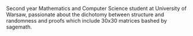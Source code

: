Second year Mathematics and Computer Science student at University of Warsaw, passionate about the dichotomy between structure and randomness and proofs which include 30x30 matrices bashed by sagemath.
